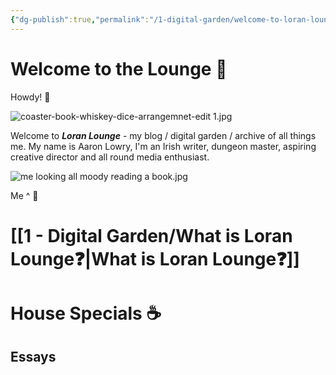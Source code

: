 ```yaml
---
{"dg-publish":true,"permalink":"/1-digital-garden/welcome-to-loran-lounge/","tags":["gardenEntry"],"created":"2025-05-30T15:12:28.147+02:00","updated":"2025-06-12T13:49:57.503+02:00"}
---
```


# Welcome to the Lounge 🥃

Howdy! 👋

![coaster-book-whiskey-dice-arrangemnet-edit 1.jpg](/img/user/Images/coaster-book-whiskey-dice-arrangemnet-edit%201.jpg)

Welcome to ***Loran Lounge*** - my blog / digital garden / archive of all things me. My name is Aaron Lowry, I'm an Irish writer, dungeon master, aspiring creative director and all round media enthusiast.

![me looking all moody reading a book.jpg](/img/user/me%20looking%20all%20moody%20reading%20a%20book.jpg)

Me ^ 👋
# [[1 - Digital Garden/What is Loran Lounge❓\|What is Loran Lounge❓]]

# House Specials ☕
## Essays